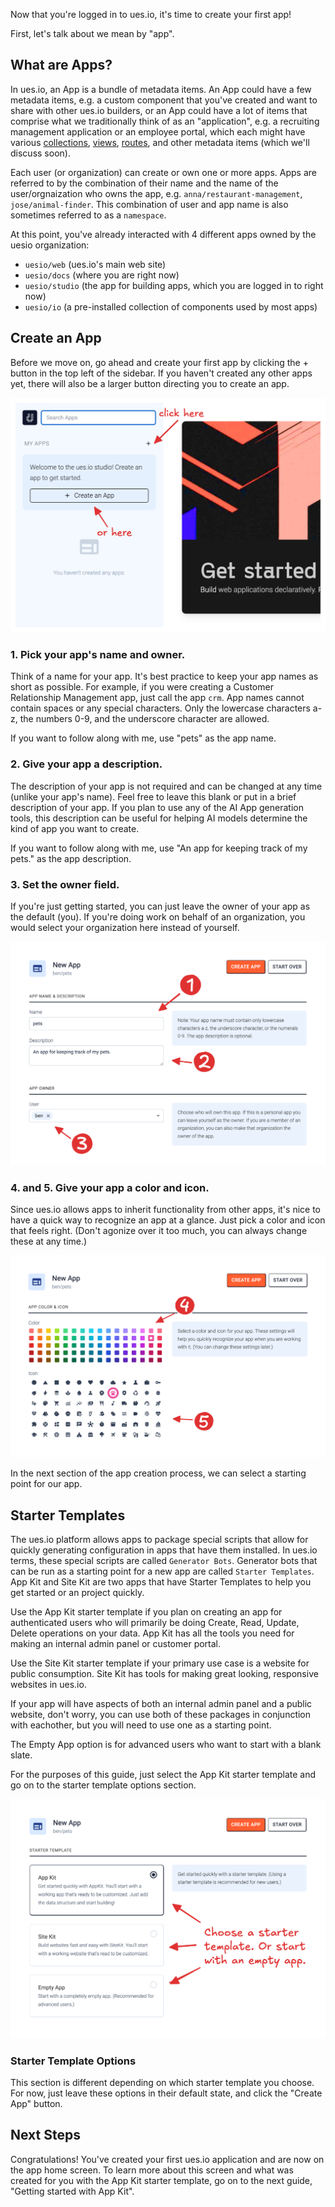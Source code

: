 Now that you're logged in to ues.io, it's time to create your first app!

First, let's talk about we mean by "app".

## What are Apps?

In ues.io, an App is a bundle of metadata items. An App could have a few metadata items, e.g. a custom component that you've created and want to share with other ues.io builders, or an App could have a lot of items that comprise what we traditionally think of as an "application", e.g. a recruiting management application or an employee portal, which each might have various [collections](collections), [views](views), [routes](routes), and other metadata items (which we'll discuss soon).

Each user (or organization) can create or own one or more apps. Apps are referred to by the combination of their name and the name of the user/orgnaization who owns the app, e.g. `anna/restaurant-management`, `jose/animal-finder`. This combination of user and app name is also sometimes referred to as a `namespace`.

At this point, you've already interacted with 4 different apps owned by the uesio organization:

-   `uesio/web` (ues.io's main web site)
-   `uesio/docs` (where you are right now)
-   `uesio/studio` (the app for building apps, which you are logged in to right now)
-   `uesio/io` (a pre-installed collection of components used by most apps)

## Create an App

Before we move on, go ahead and create your first app by clicking the + button in the top left of the sidebar. If you haven't created any other apps yet, there will also be a larger button directing you to create an app.

![Create your first app](./newappbutton.png "create your first app")

### 1. Pick your app's name and owner.

Think of a name for your app. It's best practice to keep your app names as short as possible. For example, if you were creating a Customer Relationship Management app, just call the app `crm`. App names cannot contain spaces or any special characters. Only the lowercase characters a-z, the numbers 0-9, and the underscore character are allowed.

If you want to follow along with me, use "pets" as the app name.

### 2. Give your app a description.

The description of your app is not required and can be changed at any time (unlike your app's name). Feel free to leave this blank or put in a brief description of your app. If you plan to use any of the AI App generation tools, this description can be useful for helping AI models determine the kind of app you want to create.

If you want to follow along with me, use "An app for keeping track of my pets." as the app description.

### 3. Set the owner field.

If you're just getting started, you can just leave the owner of your app as the default (you). If you're doing work on behalf of an organization, you would select your organization here instead of yourself.

![Name Description Owner](./name_description_owner.png "name description owner")

### 4. and 5. Give your app a color and icon.

Since ues.io allows apps to inherit functionality from other apps, it's nice to have a quick way to recognize an app at a glance. Just pick a color and icon that feels right. (Don't agonize over it too much, you can always change these at any time.)

![Color Icon](./color_icon.png "color icon")

In the next section of the app creation process, we can select a starting point for our app.

## Starter Templates

The ues.io platform allows apps to package special scripts that allow for quickly generating configuration in apps that have them installed. In ues.io terms, these special scripts are called `Generator Bots`. Generator bots that can be run as a starting point for a new app are called `Starter Templates`. App Kit and Site Kit are two apps that have Starter Templates to help you get started or an project quickly.

Use the App Kit starter template if you plan on creating an app for authenticated users who will primarily be doing Create, Read, Update, Delete operations on your data. App Kit has all the tools you need for making an internal admin panel or customer portal.

Use the Site Kit starter template if your primary use case is a website for public consumption. Site Kit has tools for making great looking, responsive websites in ues.io.

If your app will have aspects of both an internal admin panel and a public website, don't worry, you can use both of these packages in conjunction with eachother, but you will need to use one as a starting point.

The Empty App option is for advanced users who want to start with a blank slate.

For the purposes of this guide, just select the App Kit starter template and go on to the starter template options section.

![Starter Templates](./starter_templates.png "starter templates")

### Starter Template Options

This section is different depending on which starter template you choose. For now, just leave these options in their default state, and click the "Create App" button.

## Next Steps

Congratulations! You've created your first ues.io application and are now on the app home screen. To learn more about this screen and what was created for you with the App Kit starter template, go on to the next guide, "Getting started with App Kit".
